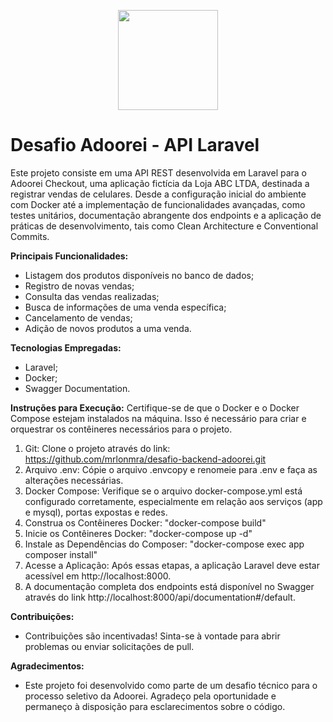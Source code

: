 <p align="center" dir="auto">

<img src="https://camo.githubusercontent.com/cf25d81ab5acf028eda0aa2d361aca96198ef9d789a12a7e9b9931c8c799e297/68747470733a2f2f61646f6f7265692e73332e75732d656173742d322e616d617a6f6e6177732e636f6d2f696d616765732f6c6f6a655f74657374655f6c6f676f61646f6f7265695f313636323437363636332e706e67" width="160" data-canonical-src="https://adoorei.s3.us-east-2.amazonaws.com/images/loje_teste_logoadoorei_1662476663.png" style="max-width: 100%;">
</p>

# Desafio Adoorei - API Laravel

Este projeto consiste em uma API REST desenvolvida em Laravel para o Adoorei Checkout, uma aplicação fictícia da Loja ABC LTDA, destinada a registrar vendas de celulares. Desde a configuração inicial do ambiente com Docker até a implementação de funcionalidades avançadas, como testes unitários, documentação abrangente dos endpoints e a aplicação de práticas de desenvolvimento, tais como Clean Architecture e Conventional Commits.

**Principais Funcionalidades:**
- Listagem dos produtos disponíveis no banco de dados;
- Registro de novas vendas;
- Consulta das vendas realizadas;
- Busca de informações de uma venda específica;
- Cancelamento de vendas;
- Adição de novos produtos a uma venda.

**Tecnologias Empregadas:**
- Laravel;
- Docker;
- Swagger Documentation.

**Instruções para Execução:**
Certifique-se de que o Docker e o Docker Compose estejam instalados na máquina. Isso é necessário para criar e orquestrar os contêineres necessários para o projeto.

1. Git: Clone o projeto através do link: https://github.com/mrlonmra/desafio-backend-adoorei.git
2. Arquivo .env: Cópie o arquivo .envcopy e renomeie para .env e faça as alterações necessárias.
3. Docker Compose: Verifique se o arquivo docker-compose.yml está configurado corretamente, especialmente em relação aos serviços (app e mysql), portas expostas e redes.
4. Construa os Contêineres Docker: "docker-compose build"
5. Inicie os Contêineres Docker: "docker-compose up -d"
6. Instale as Dependências do Composer: "docker-compose exec app composer install"
7. Acesse a Aplicação: Após essas etapas, a aplicação Laravel deve estar acessível em http://localhost:8000.
8. A documentação completa dos endpoints está disponível no Swagger através do link http://localhost:8000/api/documentation#/default.
 
**Contribuições:**
- Contribuições são incentivadas! Sinta-se à vontade para abrir problemas ou enviar solicitações de pull.

**Agradecimentos:**
- Este projeto foi desenvolvido como parte de um desafio técnico para o processo seletivo da Adoorei. Agradeço pela oportunidade e permaneço à disposição para esclarecimentos sobre o código.
